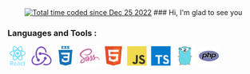 

<div id="header" align="center">
  <a href="https://wakatime.com/@c79d01bf-5cd6-4649-abd8-7a23de944397"><img src="https://wakatime.com/badge/user/c79d01bf-5cd6-4649-abd8-7a23de944397.svg" alt="Total time   coded since Dec 25 2022" /></a>
  ### Hi, I'm glad to see you
</div>

### Languages and Tools :

<div>
   <img src="https://github.com/devicons/devicon/blob/master/icons/react/react-original-wordmark.svg" title="React" alt="React" width="40" height="40"/>&nbsp;
   <img src="https://github.com/devicons/devicon/blob/master/icons/redux/redux-original.svg" title="Redux" alt="Redux " width="40" height="40"/>&nbsp;
   <img src="https://github.com/devicons/devicon/blob/master/icons/css3/css3-plain-wordmark.svg"  title="CSS3" alt="CSS" width="40" height="40"/>&nbsp;
   <img src="https://raw.githubusercontent.com/devicons/devicon/1119b9f84c0290e0f0b38982099a2bd027a48bf1/icons/sass/sass-original.svg"  title="scss" alt="scss" width="40" height="40"/>&nbsp;
   <img src="https://github.com/devicons/devicon/blob/master/icons/html5/html5-original.svg" title="HTML5" alt="HTML" width="40" height="40"/>&nbsp;
   <img src="https://github.com/devicons/devicon/blob/master/icons/javascript/javascript-original.svg" title="JavaScript" alt="JavaScript" width="40" height="40"/>&nbsp;
   <img src="https://github.com/devicons/devicon/blob/master/icons/typescript/typescript-original.svg"  title="Typescript" alt="TS" width="40" height="40"/>&nbsp;
   <img src="https://github.com/devicons/devicon/blob/master/icons/go/go-original.svg"  title="go" alt="go" width="40" height="40"/>&nbsp;
   <img src="https://github.com/devicons/devicon/blob/master/icons/php/php-original.svg"  title="php" alt="php" width="40" height="40"/>&nbsp;
</div>

